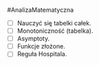 #AnalizaMatematyczna
- [ ] Nauczyć się tabelki całek.
- [ ] Monotoniczność (tabelka).
- [ ] Asymptoty.
- [ ] Funkcje złożone.
- [ ] Reguła Hospitala.